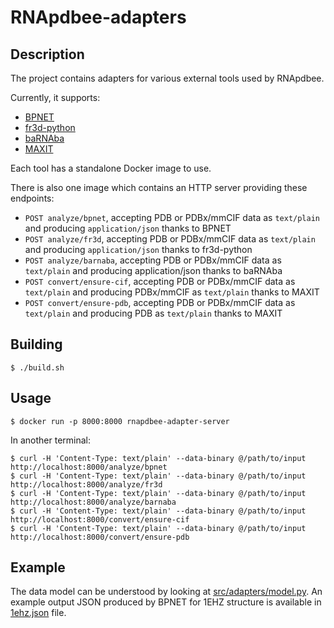 # RNApdbee-adapters

## Description

The project contains adapters for various external tools used by RNApdbee.

Currently, it supports:

- [BPNET](https://github.com/computational-biology/bpnet)
- [fr3d-python](https://github.com/BGSU-RNA/fr3d-python)
- [baRNAba](https://github.com/srnas/barnaba)
- [MAXIT](https://sw-tools.rcsb.org/apps/MAXIT/index.html)

Each tool has a standalone Docker image to use.

There is also one image which contains an HTTP server providing these endpoints:

- `POST analyze/bpnet`, accepting PDB or PDBx/mmCIF data as `text/plain` and producing `application/json` thanks to BPNET
- `POST analyze/fr3d`, accepting PDB or PDBx/mmCIF data as `text/plain` and producing `application/json` thanks to fr3d-python
- `POST analyze/barnaba`, accepting PDB or PDBx/mmCIF data as `text/plain` and producing application/json thanks to baRNAba
- `POST convert/ensure-cif`, accepting PDB or PDBx/mmCIF data as `text/plain` and producing PDBx/mmCIF as `text/plain` thanks to MAXIT
- `POST convert/ensure-pdb`, accepting PDB or PDBx/mmCIF data as `text/plain` and producing PDB as `text/plain` thanks to MAXIT

## Building

```
$ ./build.sh
```

## Usage

```
$ docker run -p 8000:8000 rnapdbee-adapter-server
```

In another terminal:

```
$ curl -H 'Content-Type: text/plain' --data-binary @/path/to/input http://localhost:8000/analyze/bpnet
$ curl -H 'Content-Type: text/plain' --data-binary @/path/to/input http://localhost:8000/analyze/fr3d
$ curl -H 'Content-Type: text/plain' --data-binary @/path/to/input http://localhost:8000/analyze/barnaba
$ curl -H 'Content-Type: text/plain' --data-binary @/path/to/input http://localhost:8000/convert/ensure-cif
$ curl -H 'Content-Type: text/plain' --data-binary @/path/to/input http://localhost:8000/convert/ensure-pdb
```

## Example

The data model can be understood by looking at [src/adapters/model.py](src/adapters/model.py). An example output JSON produced by BPNET for 1EHZ structure is available in [1ehz.json](1ehz.json) file.
